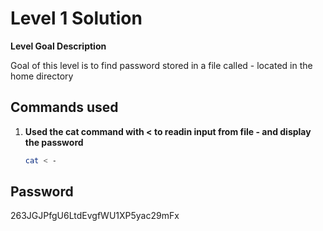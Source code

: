 # Level 1 Solution

**Level Goal Description**

Goal of this level is to find password stored in a file called - located in the home directory

## Commands used

1. **Used the cat command with < to readin input from file - and display the password**

   ```bash
   cat < -
   ```

## Password

263JGJPfgU6LtdEvgfWU1XP5yac29mFx
